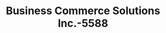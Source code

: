 ---
f_zip-code: 93109
f_state-code: CA
title: Business Commerce Solutions Inc.-5588
f_phone: 805-898-0778
f_city-only: Santa Barbara
f_address: Santa Barbara Santa Barbara
f_location-unique-id: '5588'
slug: business-commerce-solutions-inc.-5588
updated-on: '2024-05-30T13:46:58.046Z'
created-on: '2024-05-30T13:36:59.803Z'
published-on: '2024-05-30T13:54:32.469Z'
f_city-state: cms/city/santa-barbara-ca.md
f_company: cms/company/business-commerce-solutions-inc..md
f_state: cms/state/california.md
layout: '[payday-loan].html'
tags: payday-loan
---